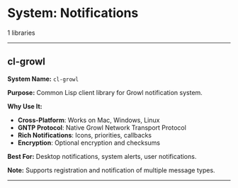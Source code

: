 # System: Notifications

1 libraries

---

## cl-growl

**System Name:** `cl-growl`

**Purpose:** Common Lisp client library for Growl notification system.

**Why Use It:**
- **Cross-Platform**: Works on Mac, Windows, Linux
- **GNTP Protocol**: Native Growl Network Transport Protocol
- **Rich Notifications**: Icons, priorities, callbacks
- **Encryption**: Optional encryption and checksums

**Best For:** Desktop notifications, system alerts, user notifications.

**Note:** Supports registration and notification of multiple message types.

---


